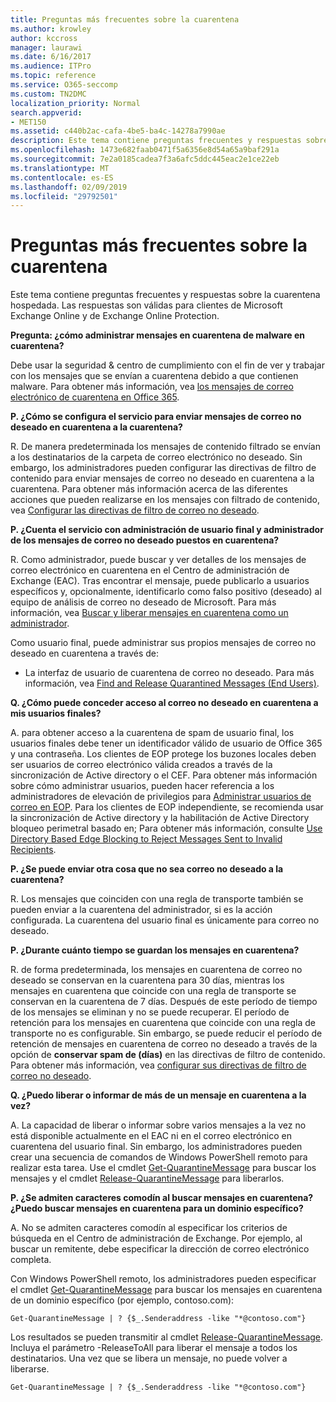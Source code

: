 ```yaml
---
title: Preguntas más frecuentes sobre la cuarentena
ms.author: krowley
author: kccross
manager: laurawi
ms.date: 6/16/2017
ms.audience: ITPro
ms.topic: reference
ms.service: O365-seccomp
ms.custom: TN2DMC
localization_priority: Normal
search.appverid:
- MET150
ms.assetid: c440b2ac-cafa-4be5-ba4c-14278a7990ae
description: Este tema contiene preguntas frecuentes y respuestas sobre la cuarentena hospedada.
ms.openlocfilehash: 1473e682faab0471f5a6356e8d54a65a9baf291a
ms.sourcegitcommit: 7e2a0185cadea7f3a6afc5ddc445eac2e1ce22eb
ms.translationtype: MT
ms.contentlocale: es-ES
ms.lasthandoff: 02/09/2019
ms.locfileid: "29792501"
---
```

# <a name="quarantine-faq"></a>Preguntas más frecuentes sobre la cuarentena

Este tema contiene preguntas frecuentes y respuestas sobre la cuarentena hospedada. Las respuestas son válidas para clientes de Microsoft Exchange Online y de Exchange Online Protection.
  
 **Pregunta: ¿cómo administrar mensajes en cuarentena de malware en cuarentena?**
  
Debe usar la seguridad &amp; centro de cumplimiento con el fin de ver y trabajar con los mensajes que se envían a cuarentena debido a que contienen malware. Para obtener más información, vea [los mensajes de correo electrónico de cuarentena en Office 365](https://support.office.com/article/Quarantine-email-messages-in-Office-365-4c234874-015e-4768-8495-98fcccfc639b).
  
 **P. ¿Cómo se configura el servicio para enviar mensajes de correo no deseado en cuarentena a la cuarentena?**
  
R. De manera predeterminada los mensajes de contenido filtrado se envían a los destinatarios de la carpeta de correo electrónico no deseado. Sin embargo, los administradores pueden configurar las directivas de filtro de contenido para enviar mensajes de correo no deseado en cuarentena a la cuarentena. Para obtener más información acerca de las diferentes acciones que pueden realizarse en los mensajes con filtrado de contenido, vea [Configurar las directivas de filtro de correo no deseado](configure-your-spam-filter-policies.md).
  
 **P. ¿Cuenta el servicio con administración de usuario final y administrador de los mensajes de correo no deseado puestos en cuarentena?**
  
R. Como administrador, puede buscar y ver detalles de los mensajes de correo electrónico en cuarentena en el Centro de administración de Exchange (EAC). Tras encontrar el mensaje, puede publicarlo a usuarios específicos y, opcionalmente, identificarlo como falso positivo (deseado) al equipo de análisis de correo no deseado de Microsoft. Para más información, vea [Buscar y liberar mensajes en cuarentena como un administrador](find-and-release-quarantined-messages-as-an-administrator.md).
  
Como usuario final, puede administrar sus propios mensajes de correo no deseado en cuarentena a través de: 
  
- La interfaz de usuario de cuarentena de correo no deseado. Para más información, vea [Find and Release Quarantined Messages (End Users)](http://technet.microsoft.com/library/e439b560-827a-4807-abd3-6b861c1ff786.aspx).
        
 **Q. ¿Cómo puede conceder acceso al correo no deseado en cuarentena a mis usuarios finales?**
  
A. para obtener acceso a la cuarentena de spam de usuario final, los usuarios finales debe tener un identificador válido de usuario de Office 365 y una contraseña. Los clientes de EOP protege los buzones locales deben ser usuarios de correo electrónico válida creados a través de la sincronización de Active directory o el CEF. Para obtener más información sobre cómo administrar usuarios, pueden hacer referencia a los administradores de elevación de privilegios para [Administrar usuarios de correo en EOP](eop/manage-mail-users-in-eop.md). Para los clientes de EOP independiente, se recomienda usar la sincronización de Active directory y la habilitación de Active Directory bloqueo perimetral basado en; Para obtener más información, consulte [Use Directory Based Edge Blocking to Reject Messages Sent to Invalid Recipients](http://technet.microsoft.com/library/ca7b7416-92ed-40ad-abdb-695be46ea2e4.aspx).
  
 **P. ¿Se puede enviar otra cosa que no sea correo no deseado a la cuarentena?**
  
R. Los mensajes que coinciden con una regla de transporte también se pueden enviar a la cuarentena del administrador, si es la acción configurada. La cuarentena del usuario final es únicamente para correo no deseado.
  
 **P. ¿Durante cuánto tiempo se guardan los mensajes en cuarentena?**
  
R. de forma predeterminada, los mensajes en cuarentena de correo no deseado se conservan en la cuarentena para 30 días, mientras los mensajes en cuarentena que coincide con una regla de transporte se conservan en la cuarentena de 7 días. Después de este período de tiempo de los mensajes se eliminan y no se puede recuperar. El período de retención para los mensajes en cuarentena que coincide con una regla de transporte no es configurable. Sin embargo, se puede reducir el período de retención de mensajes en cuarentena de correo no deseado a través de la opción de **conservar spam de (días)** en las directivas de filtro de contenido. Para obtener más información, vea [configurar sus directivas de filtro de correo no deseado](configure-your-spam-filter-policies.md).
  
 **Q. ¿Puedo liberar o informar de más de un mensaje en cuarentena a la vez?**
  
A. La capacidad de liberar o informar sobre varios mensajes a la vez no está disponible actualmente en el EAC ni en el correo electrónico en cuarentena del usuario final. Sin embargo, los administradores pueden crear una secuencia de comandos de Windows PowerShell remoto para realizar esta tarea. Use el cmdlet [Get-QuarantineMessage](http://technet.microsoft.com/library/88026da1-8dbc-49e7-80e8-112a32773c34.aspx) para buscar los mensajes y el cmdlet [Release-QuarantineMessage](http://technet.microsoft.com/library/4a3aa05c-238f-46f2-b8dd-b0e3c38eab3e.aspx) para liberarlos. 
  
 **P. ¿Se admiten caracteres comodín al buscar mensajes en cuarentena? ¿Puedo buscar mensajes en cuarentena para un dominio específico?**
  
A. No se admiten caracteres comodín al especificar los criterios de búsqueda en el Centro de administración de Exchange. Por ejemplo, al buscar un remitente, debe especificar la dirección de correo electrónico completa.
  
Con Windows PowerShell remoto, los administradores pueden especificar el cmdlet [Get-QuarantineMessage](http://technet.microsoft.com/library/88026da1-8dbc-49e7-80e8-112a32773c34.aspx) para buscar los mensajes en cuarentena de un dominio específico (por ejemplo, contoso.com): 
  
```
Get-QuarantineMessage | ? {$_.Senderaddress -like "*@contoso.com"}
```

Los resultados se pueden transmitir al cmdlet [Release-QuarantineMessage](http://technet.microsoft.com/library/4a3aa05c-238f-46f2-b8dd-b0e3c38eab3e.aspx). Incluya el parámetro -ReleaseToAll para liberar el mensaje a todos los destinatarios. Una vez que se libera un mensaje, no puede volver a liberarse. 
  
```
Get-QuarantineMessage | ? {$_.Senderaddress -like "*@contoso.com"}
```


